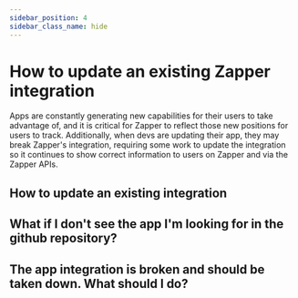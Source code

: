 ```yaml
---
sidebar_position: 4
sidebar_class_name: hide
---
```


# How to update an existing Zapper integration

Apps are constantly generating new capabilities for their users to take
advantage of, and it is critical for Zapper to reflect those new positions for
users to track. Additionally, when devs are updating their app, they may break
Zapper's integration, requiring some work to update the integration so it
continues to show correct information to users on Zapper and via the Zapper
APIs.

## How to update an existing integration

<!--TODO add details -->

## What if I don't see the app I'm looking for in the github repository?

<!--TODO add details -->

## The app integration is broken and should be taken down. What should I do?

<!--TODO add details -->
